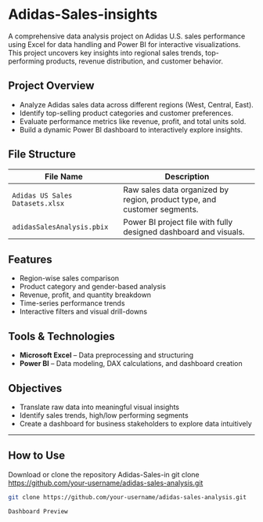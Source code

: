 # Adidas-Sales-insights
A comprehensive data analysis project on Adidas U.S. sales performance using Excel for data handling and Power BI for interactive visualizations. This project uncovers key insights into regional sales trends, top-performing products, revenue distribution, and customer behavior.

##  Project Overview

- Analyze Adidas sales data across different regions (West, Central, East).
- Identify top-selling product categories and customer preferences.
- Evaluate performance metrics like revenue, profit, and total units sold.
- Build a dynamic Power BI dashboard to interactively explore insights.

##  File Structure

| File Name                        | Description |
|----------------------------------|-------------|
| `Adidas US Sales Datasets.xlsx` | Raw sales data organized by region, product type, and customer segments. |
| `adidasSalesAnalysis.pbix`      | Power BI project file with fully designed dashboard and visuals. |

## Features

-  Region-wise sales comparison  
-  Product category and gender-based analysis  
-  Revenue, profit, and quantity breakdown  
-  Time-series performance trends  
-  Interactive filters and visual drill-downs  

##  Tools & Technologies

- **Microsoft Excel** – Data preprocessing and structuring  
- **Power BI** – Data modeling, DAX calculations, and dashboard creation  

##  Objectives

- Translate raw data into meaningful visual insights
- Identify sales trends, high/low performing segments
- Create a dashboard for business stakeholders to explore data intuitively

---

##  How to Use

 Download or clone the repository Adidas-Sales-in
  git clone https://github.com/your-username/adidas-sales-analysis.git

  
   ```bash
   git clone https://github.com/your-username/adidas-sales-analysis.git

Dashboard Preview


   
